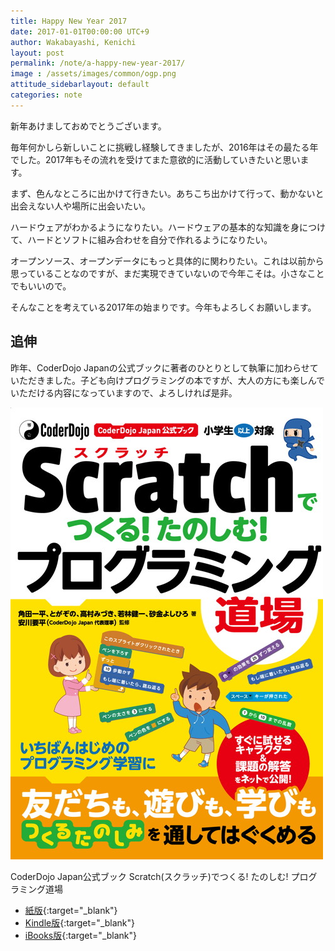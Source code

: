 ```yaml
---
title: Happy New Year 2017
date: 2017-01-01T00:00:00 UTC+9
author: Wakabayashi, Kenichi
layout: post
permalink: /note/a-happy-new-year-2017/
image : /assets/images/common/ogp.png
attitude_sidebarlayout: default
categories: note
---
```

新年あけましておめでとうございます。

毎年何かしら新しいことに挑戦し経験してきましたが、2016年はその最たる年でした。2017年もその流れを受けてまた意欲的に活動していきたいと思います。

まず、色んなところに出かけて行きたい。あちこち出かけて行って、動かないと出会えない人や場所に出会いたい。

ハードウェアがわかるようになりたい。ハードウェアの基本的な知識を身につけて、ハードとソフトに組み合わせを自分で作れるようになりたい。

オープンソース、オープンデータにもっと具体的に関わりたい。これは以前から思っていることなのですが、まだ実現できていないので今年こそは。小さなことでもいいので。

そんなことを考えている2017年の始まりです。今年もよろしくお願いします。

## 追伸
昨年、CoderDojo Japanの公式ブックに著者のひとりとして執筆に加わらせていただきました。子ども向けプログラミングの本ですが、大人の方にも楽しんでいただける内容になっていますので、よろしければ是非。

 ![CoderDojo Japan公式ブック Scratch(スクラッチ)でつくる! たのしむ! プログラミング道場](/assets/images/2017/01/scratch_dojo.jpg)

CoderDojo Japan公式ブック Scratch(スクラッチ)でつくる! たのしむ! プログラミング道場

- [紙版](http://amzn.asia/4HpMwO9){:target="_blank"}
- [Kindle版](http://amzn.asia/e4R06Wx){:target="_blank"}
- [iBooks版](https://itunes.apple.com/jp/book/coderdojo-japan-gong-shibukku/id1189875071?l=en&mt=11){:target="_blank"}
 